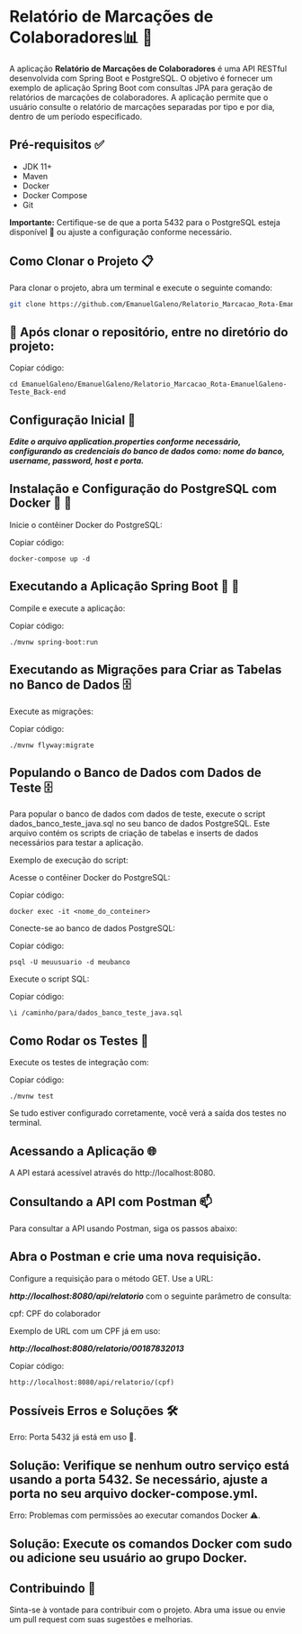 # Relatório de Marcações de Colaboradores📊 🚚


A aplicação **Relatório de Marcações de Colaboradores** é uma API RESTful desenvolvida com Spring Boot e PostgreSQL. O objetivo é fornecer um exemplo de aplicação Spring Boot com consultas JPA para geração de relatórios de marcações de colaboradores. A aplicação permite que o usuário consulte o relatório de marcações separadas por tipo e por dia, dentro de um período especificado.

## Pré-requisitos ✅

- JDK 11+
- Maven
- Docker
- Docker Compose
- Git

**Importante:** Certifique-se de que a porta 5432 para o PostgreSQL esteja disponível 🚦 ou ajuste a configuração conforme necessário.

## Como Clonar o Projeto 📋

Para clonar o projeto, abra um terminal e execute o seguinte comando:

```bash
git clone https://github.com/EmanuelGaleno/Relatorio_Marcacao_Rota-EmanuelGaleno-Teste_Back-end.git
```

## 🎉 Após clonar o repositório, entre no diretório do projeto:


Copiar código:
```
cd EmanuelGaleno/EmanuelGaleno/Relatorio_Marcacao_Rota-EmanuelGaleno-Teste_Back-end
```

## Configuração Inicial 🔧


***Edite o arquivo application.properties conforme necessário, configurando as credenciais do banco de dados como: nome do banco, username, password, host e porta.***

## Instalação e Configuração do PostgreSQL com Docker 🐳 🚀

Inicie o contêiner Docker do PostgreSQL:

Copiar código:

```
docker-compose up -d
```

## Executando a Aplicação Spring Boot 🍃 🚀
Compile e execute a aplicação:


Copiar código:
```
./mvnw spring-boot:run
```

## Executando as Migrações para Criar as Tabelas no Banco de Dados 🗄️
Execute as migrações:


Copiar código:
```
./mvnw flyway:migrate
```

## Populando o Banco de Dados com Dados de Teste 🗄️
Para popular o banco de dados com dados de teste, execute o script dados_banco_teste_java.sql no seu banco de dados PostgreSQL. 
Este arquivo contém os scripts de criação de tabelas e inserts de dados necessários para testar a aplicação.

Exemplo de execução do script:

Acesse o contêiner Docker do PostgreSQL:


Copiar código:
```
docker exec -it <nome_do_conteiner> 
```

Conecte-se ao banco de dados PostgreSQL:


Copiar código:
```
psql -U meuusuario -d meubanco
```

Execute o script SQL:

Copiar código:
```
\i /caminho/para/dados_banco_teste_java.sql
```

## Como Rodar os Testes 🧪
Execute os testes de integração com:


Copiar código:
```
./mvnw test
```

Se tudo estiver configurado corretamente, você verá a saída dos testes no terminal.

## Acessando a Aplicação 🌐
A API estará acessível através do http://localhost:8080.


## Consultando a API com Postman 📫
Para consultar a API usando Postman, siga os passos abaixo:


## Abra o Postman e crie uma nova requisição.
Configure a requisição para o método GET.
Use a URL:

***http://localhost:8080/api/relatorio*** com o seguinte parâmetro de consulta:

cpf: CPF do colaborador

Exemplo de URL com um CPF já em uso:

 ***http://localhost:8080/relatorio/00187832013***


Copiar código:
```
http://localhost:8080/api/relatorio/(cpf)
```

## Possíveis Erros e Soluções 🛠️
Erro: Porta 5432 já está em uso 🚫.


## Solução: Verifique se nenhum outro serviço está usando a porta 5432. Se necessário, ajuste a porta no seu arquivo docker-compose.yml.

Erro: Problemas com permissões ao executar comandos Docker ⚠️.


## Solução: Execute os comandos Docker com sudo ou adicione seu usuário ao grupo Docker.


## Contribuindo 🤝

Sinta-se à vontade para contribuir com o projeto. Abra uma issue ou envie um pull request com suas sugestões e melhorias.
